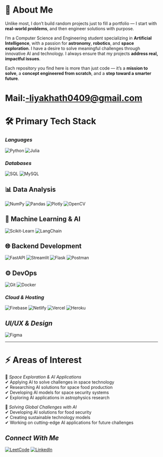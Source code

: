 # 👋 About Me

Unlike most, I don’t build random projects just to fill a portfolio — I start with **real-world problems**, and then engineer solutions with purpose.

I’m a Computer Science and Engineering student specializing in **Artificial Intelligence**, with a passion for **astronomy**, **robotics**, and **space exploration**. I have a desire to solve meaningful challenges through innovative AI and technology. I always ensure that my projects **address real, impactful issues**.

Each repository you find here is more than just code — it’s a **mission to solve**, a **concept engineered from scratch**, and a **step toward a smarter future**. 

# Mail:-liyakhath0409@gmail.com

# 🛠 Primary Tech Stack

### *Languages*
![Python](https://img.shields.io/badge/Python-3776AB?style=for-the-badge&logo=python&logoColor=white)
![Julia](https://img.shields.io/badge/Julia-9558B2?style=for-the-badge&logo=julia&logoColor=white)

### *Databases*
![SQL](https://img.shields.io/badge/SQL-4479A1?style=for-the-badge&logo=sqlite&logoColor=white)
![MySQL](https://img.shields.io/badge/MySQL-4479A1?style=for-the-badge&logo=mysql&logoColor=white)

## 📊 Data Analysis
![NumPy](https://img.shields.io/badge/NumPy-013243?style=for-the-badge&logo=numpy&logoColor=white)
![Pandas](https://img.shields.io/badge/Pandas-150458?style=for-the-badge&logo=pandas&logoColor=white)
![Plotly](https://img.shields.io/badge/Plotly-3F4F75?style=for-the-badge&logo=plotly&logoColor=white)
![OpenCV](https://img.shields.io/badge/OpenCV-5C3EE8?style=for-the-badge&logo=opencv&logoColor=white)

## 🤖 Machine Learning & AI
![Scikit-Learn](https://img.shields.io/badge/scikit--learn-F7931E?style=for-the-badge&logo=scikitlearn&logoColor=white)
![LangChain](https://img.shields.io/badge/LangChain-00ADD8?style=for-the-badge&logo=langchain&logoColor=white)

## 🌐 Backend Development
![FastAPI](https://img.shields.io/badge/FastAPI-009688?style=for-the-badge&logo=fastapi&logoColor=white)
![Streamlit](https://img.shields.io/badge/Streamlit-FF4B4B?style=for-the-badge&logo=streamlit&logoColor=white)
![Flask](https://img.shields.io/badge/Django-092E20?style=for-the-badge&logo=flask&logoColor=white)
![Postman](https://img.shields.io/badge/Postman-FF6C37?style=for-the-badge&logo=postman&logoColor=white)

## ⚙ DevOps
![Git](https://img.shields.io/badge/Git-F05032?style=for-the-badge&logo=git&logoColor=white)
![Docker](https://img.shields.io/badge/Docker-2496ED?style=for-the-badge&logo=docker&logoColor=white)

### *Cloud & Hosting*
![Firebase](https://img.shields.io/badge/Firebase-FFCA28?style=for-the-badge&logo=firebase&logoColor=black)
![Netlify](https://img.shields.io/badge/Netlify-00C7B7?style=for-the-badge&logo=netlify&logoColor=white)
![Vercel](https://img.shields.io/badge/Vercel-000000?style=for-the-badge&logo=vercel&logoColor=white)
![Heroku](https://img.shields.io/badge/Heroku-430098?style=for-the-badge&logo=heroku&logoColor=white)

## *UI/UX & Design*
![Figma](https://img.shields.io/badge/Figma-F24E1E?style=for-the-badge&logo=figma&logoColor=white)

---

# ⚡ Areas of Interest  

🌟 *Space Exploration & AI Applications*  
✔ Applying AI to solve challenges in space technology  
✔ Researching AI solutions for space food production  
✔ Developing AI models for space security systems  
✔ Exploring AI applications in astrophysics research  

🌟 *Solving Global Challenges with AI*  
✔ Developing AI solutions for food security  
✔ Creating sustainable technology models  
✔ Working on cutting-edge AI applications for future challenges  

## *Connect With Me*

[![LeetCode](https://img.shields.io/badge/LeetCode-FFA116?style=for-the-badge&logo=LeetCode&logoColor=black)](https://leetcode.com/u/Liyakhath_0409/)
[![LinkedIn](https://img.shields.io/badge/LinkedIn-0A66C2?style=for-the-badge&logo=linkedin&logoColor=white)](https://www.linkedin.com/in/liyakhath-shaik-216407280/)

